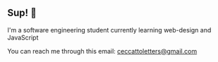 ## Sup! 🐊

I'm a software engineering student currently learning web-design and JavaScript

You can reach me through this email: ceccattoletters@gmail.com

